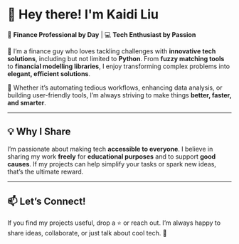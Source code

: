 # 👋 Hey there! I'm Kaidi Liu  

💼 **Finance Professional by Day** | 💻 **Tech Enthusiast by Passion**  

🌟 I’m a finance guy who loves tackling challenges with **innovative tech solutions**, including but not limited to **Python**. From **fuzzy matching tools** to **financial modelling libraries**, I enjoy transforming complex problems into **elegant, efficient solutions**.  

🔧 Whether it’s automating tedious workflows, enhancing data analysis, or building user-friendly tools, I’m always striving to make things **better, faster, and smarter**.  

---

## 💡 Why I Share  
I’m passionate about making tech **accessible to everyone**. I believe in sharing my work **freely** for **educational purposes** and to support **good causes**. If my projects can help simplify your tasks or spark new ideas, that’s the ultimate reward.  

---

## 📫 **Let’s Connect!**  
If you find my projects useful, drop a ⭐ or reach out. I’m always happy to share ideas, collaborate, or just talk about cool tech. 🙌  
